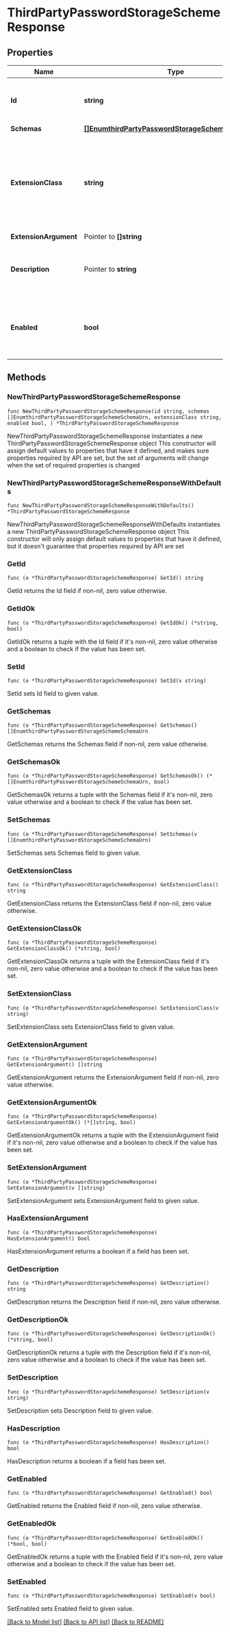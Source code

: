 # ThirdPartyPasswordStorageSchemeResponse

## Properties

Name | Type | Description | Notes
------------ | ------------- | ------------- | -------------
**Id** | **string** | Name of the Password Storage Scheme | 
**Schemas** | [**[]EnumthirdPartyPasswordStorageSchemeSchemaUrn**](EnumthirdPartyPasswordStorageSchemeSchemaUrn.md) |  | 
**ExtensionClass** | **string** | The fully-qualified name of the Java class providing the logic for the Third Party Password Storage Scheme. | 
**ExtensionArgument** | Pointer to **[]string** |  | [optional] 
**Description** | Pointer to **string** | A description for this Password Storage Scheme | [optional] 
**Enabled** | **bool** | Indicates whether the Password Storage Scheme is enabled for use. | 

## Methods

### NewThirdPartyPasswordStorageSchemeResponse

`func NewThirdPartyPasswordStorageSchemeResponse(id string, schemas []EnumthirdPartyPasswordStorageSchemeSchemaUrn, extensionClass string, enabled bool, ) *ThirdPartyPasswordStorageSchemeResponse`

NewThirdPartyPasswordStorageSchemeResponse instantiates a new ThirdPartyPasswordStorageSchemeResponse object
This constructor will assign default values to properties that have it defined,
and makes sure properties required by API are set, but the set of arguments
will change when the set of required properties is changed

### NewThirdPartyPasswordStorageSchemeResponseWithDefaults

`func NewThirdPartyPasswordStorageSchemeResponseWithDefaults() *ThirdPartyPasswordStorageSchemeResponse`

NewThirdPartyPasswordStorageSchemeResponseWithDefaults instantiates a new ThirdPartyPasswordStorageSchemeResponse object
This constructor will only assign default values to properties that have it defined,
but it doesn't guarantee that properties required by API are set

### GetId

`func (o *ThirdPartyPasswordStorageSchemeResponse) GetId() string`

GetId returns the Id field if non-nil, zero value otherwise.

### GetIdOk

`func (o *ThirdPartyPasswordStorageSchemeResponse) GetIdOk() (*string, bool)`

GetIdOk returns a tuple with the Id field if it's non-nil, zero value otherwise
and a boolean to check if the value has been set.

### SetId

`func (o *ThirdPartyPasswordStorageSchemeResponse) SetId(v string)`

SetId sets Id field to given value.


### GetSchemas

`func (o *ThirdPartyPasswordStorageSchemeResponse) GetSchemas() []EnumthirdPartyPasswordStorageSchemeSchemaUrn`

GetSchemas returns the Schemas field if non-nil, zero value otherwise.

### GetSchemasOk

`func (o *ThirdPartyPasswordStorageSchemeResponse) GetSchemasOk() (*[]EnumthirdPartyPasswordStorageSchemeSchemaUrn, bool)`

GetSchemasOk returns a tuple with the Schemas field if it's non-nil, zero value otherwise
and a boolean to check if the value has been set.

### SetSchemas

`func (o *ThirdPartyPasswordStorageSchemeResponse) SetSchemas(v []EnumthirdPartyPasswordStorageSchemeSchemaUrn)`

SetSchemas sets Schemas field to given value.


### GetExtensionClass

`func (o *ThirdPartyPasswordStorageSchemeResponse) GetExtensionClass() string`

GetExtensionClass returns the ExtensionClass field if non-nil, zero value otherwise.

### GetExtensionClassOk

`func (o *ThirdPartyPasswordStorageSchemeResponse) GetExtensionClassOk() (*string, bool)`

GetExtensionClassOk returns a tuple with the ExtensionClass field if it's non-nil, zero value otherwise
and a boolean to check if the value has been set.

### SetExtensionClass

`func (o *ThirdPartyPasswordStorageSchemeResponse) SetExtensionClass(v string)`

SetExtensionClass sets ExtensionClass field to given value.


### GetExtensionArgument

`func (o *ThirdPartyPasswordStorageSchemeResponse) GetExtensionArgument() []string`

GetExtensionArgument returns the ExtensionArgument field if non-nil, zero value otherwise.

### GetExtensionArgumentOk

`func (o *ThirdPartyPasswordStorageSchemeResponse) GetExtensionArgumentOk() (*[]string, bool)`

GetExtensionArgumentOk returns a tuple with the ExtensionArgument field if it's non-nil, zero value otherwise
and a boolean to check if the value has been set.

### SetExtensionArgument

`func (o *ThirdPartyPasswordStorageSchemeResponse) SetExtensionArgument(v []string)`

SetExtensionArgument sets ExtensionArgument field to given value.

### HasExtensionArgument

`func (o *ThirdPartyPasswordStorageSchemeResponse) HasExtensionArgument() bool`

HasExtensionArgument returns a boolean if a field has been set.

### GetDescription

`func (o *ThirdPartyPasswordStorageSchemeResponse) GetDescription() string`

GetDescription returns the Description field if non-nil, zero value otherwise.

### GetDescriptionOk

`func (o *ThirdPartyPasswordStorageSchemeResponse) GetDescriptionOk() (*string, bool)`

GetDescriptionOk returns a tuple with the Description field if it's non-nil, zero value otherwise
and a boolean to check if the value has been set.

### SetDescription

`func (o *ThirdPartyPasswordStorageSchemeResponse) SetDescription(v string)`

SetDescription sets Description field to given value.

### HasDescription

`func (o *ThirdPartyPasswordStorageSchemeResponse) HasDescription() bool`

HasDescription returns a boolean if a field has been set.

### GetEnabled

`func (o *ThirdPartyPasswordStorageSchemeResponse) GetEnabled() bool`

GetEnabled returns the Enabled field if non-nil, zero value otherwise.

### GetEnabledOk

`func (o *ThirdPartyPasswordStorageSchemeResponse) GetEnabledOk() (*bool, bool)`

GetEnabledOk returns a tuple with the Enabled field if it's non-nil, zero value otherwise
and a boolean to check if the value has been set.

### SetEnabled

`func (o *ThirdPartyPasswordStorageSchemeResponse) SetEnabled(v bool)`

SetEnabled sets Enabled field to given value.



[[Back to Model list]](../README.md#documentation-for-models) [[Back to API list]](../README.md#documentation-for-api-endpoints) [[Back to README]](../README.md)


